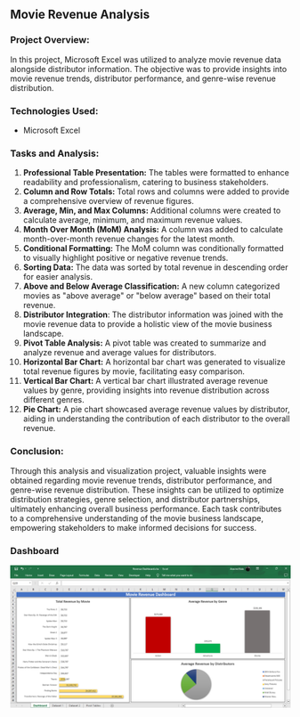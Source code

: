## Movie Revenue Analysis

### Project Overview:
In this project, Microsoft Excel was utilized to analyze movie revenue data alongside distributor information. The objective was to provide insights into movie revenue trends, distributor performance, and genre-wise revenue distribution.

### Technologies Used:
- Microsoft Excel

### Tasks and Analysis:
1. **Professional Table Presentation:** The tables were formatted to enhance readability and professionalism, catering to business stakeholders.
2. **Column and Row Totals:** Total rows and columns were added to provide a comprehensive overview of revenue figures.
3. **Average, Min, and Max Columns:** Additional columns were created to calculate average, minimum, and maximum revenue values.
4. **Month Over Month (MoM) Analysis:** A column was added to calculate month-over-month revenue changes for the latest month.
5. **Conditional Formatting:** The MoM column was conditionally formatted to visually highlight positive or negative revenue trends.
6. **Sorting Data:** The data was sorted by total revenue in descending order for easier analysis.
7. **Above and Below Average Classification:** A new column categorized movies as "above average" or "below average" based on their total revenue.
8. **Distributor Integration**: The distributor information was joined with the movie revenue data to provide a holistic view of the movie business landscape.
9. **Pivot Table Analysis:** A pivot table was created to summarize and analyze revenue and average values for distributors.
10. **Horizontal Bar Chart:** A horizontal bar chart was generated to visualize total revenue figures by movie, facilitating easy comparison.
11. **Vertical Bar Chart:** A vertical bar chart illustrated average revenue values by genre, providing insights into revenue distribution across different genres.
12. **Pie Chart:** A pie chart showcased average revenue values by distributor, aiding in understanding the contribution of each distributor to the overall revenue.

### Conclusion:
Through this analysis and visualization project, valuable insights were obtained regarding movie revenue trends, distributor performance, and genre-wise revenue distribution. These insights can be utilized to optimize distribution strategies, genre selection, and distributor partnerships, ultimately enhancing overall business performance. Each task contributes to a comprehensive understanding of the movie business landscape, empowering stakeholders to make informed decisions for success.

### Dashboard
![Image alt text](https://github.com/aravindbc/Data-Analysis-Projects/blob/fcea0151a0fd04c68fbcf5101cf9db09c597466b/Movie%20Revenue%20Analysis/Movie_Revenue_Dashboard.png)
